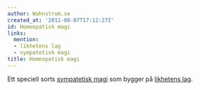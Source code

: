 ```yaml
---
author: Wahnstrom.se
created_at: '2011-08-07T17:12:27Z'
id: Homeopatisk magi
links:
  mention:
  - likhetens lag
  - sympatetisk magi
title: Homeopatisk magi
---
```


Ett speciell sorts [sympatetisk magi] som bygger på [likhetens lag].

  [sympatetisk magi]: sympatetisk_magi
  [likhetens lag]: likhetens_lag